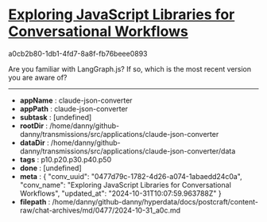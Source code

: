 # [Exploring JavaScript Libraries for Conversational Workflows](https://claude.ai/chat/0477d79c-1782-4d26-a074-1abaedd24c0a)

a0cb2b80-1db1-4fd7-8a8f-fb76beee0893

Are you familiar with LangGraph.js? If so, which is the most recent version you are aware of?

---

* **appName** : claude-json-converter
* **appPath** : claude-json-converter
* **subtask** : [undefined]
* **rootDir** : /home/danny/github-danny/transmissions/src/applications/claude-json-converter
* **dataDir** : /home/danny/github-danny/transmissions/src/applications/claude-json-converter/data
* **tags** : p10.p20.p30.p40.p50
* **done** : [undefined]
* **meta** : {
  "conv_uuid": "0477d79c-1782-4d26-a074-1abaedd24c0a",
  "conv_name": "Exploring JavaScript Libraries for Conversational Workflows",
  "updated_at": "2024-10-31T10:07:59.963788Z"
}
* **filepath** : /home/danny/github-danny/hyperdata/docs/postcraft/content-raw/chat-archives/md/0477/2024-10-31_a0c.md